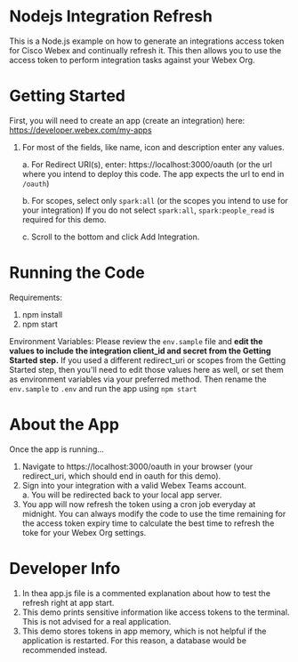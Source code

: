 # Nodejs Integration Refresh

This is a Node.js example on how to generate an integrations access token for Cisco Webex and continually refresh it. This then allows you to use the access token to perform integration tasks against your Webex Org.

# Getting Started
First, you will need to create an app (create an integration) here:
https://developer.webex.com/my-apps

1. For most of the fields, like name, icon and description enter any values.

   a. For Redirect URI(s), enter: https://localhost:3000/oauth
      (or the url where you intend to deploy this code.  The app expects the url to end in ``/oauth``)

   b. For scopes, select only ``spark:all``
      (or the scopes you intend to use for your integration)
      If you do not select ``spark:all``, ``spark:people_read`` is required for this demo.

   c. Scroll to the bottom and click Add Integration.

# Running the Code
Requirements:
1. npm install
2. npm start

Environment Variables:
Please review the ``env.sample`` file and **edit the values to include the integration client_id and secret from the Getting Started step.**  If you used a different redirect_uri or scopes from the Getting Started step, then you'll need to edit those values here as well, or set them as environment variables via your preferred method. Then rename the ``env.sample`` to ``.env`` and run the app using ``npm start``
 


# About the App
Once the app is running...
1. Navigate to https://localhost:3000/oauth in your browser (your redirect_uri, which should end in oauth for this demo).
2. Sign into your integration with a valid Webex Teams account.<br>
   a. You will be redirected back to your local app server.<br>
3. You app will now refresh the token using a cron job everyday at midnight. You can always modify the code to use the time remaining for the access token expiry time to calculate the best time to refresh the toke for your Webex Org settings.

# Developer Info
1. In thea app.js file is a commented explanation about how to test the refresh right at app start.
2. This demo prints sensitive information like access tokens to the terminal.  This is not advised for a real application.
3. This demo stores tokens in app memory, which is not helpful if the application is restarted.  For this reason, a database would be recommended instead.
